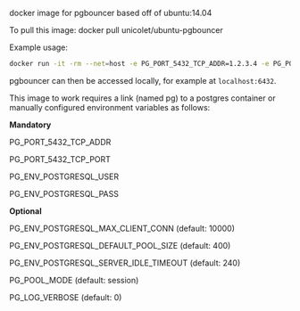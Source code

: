 docker image for pgbouncer based off of ubuntu:14.04

To pull this image: docker pull unicolet/ubuntu-pgbouncer

Example usage:

```sh
docker run -it -rm --net=host -e PG_PORT_5432_TCP_ADDR=1.2.3.4 -e PG_PORT_5432_TCP_PORT=5432 -e PG_ENV_POSTGRESQL_USER=user -e PG_ENV_POSTGRESQL_PASS=secret  unicolet/pgbouncer
```

pgbouncer can then be accessed locally, for example at `localhost:6432`.

This image to work requires a link (named pg) to a postgres container or manually configured environment variables as follows:

**Mandatory**

PG_PORT_5432_TCP_ADDR

PG_PORT_5432_TCP_PORT

PG_ENV_POSTGRESQL_USER

PG_ENV_POSTGRESQL_PASS

**Optional**

PG_ENV_POSTGRESQL_MAX_CLIENT_CONN (default: 10000)

PG_ENV_POSTGRESQL_DEFAULT_POOL_SIZE (default: 400)

PG_ENV_POSTGRESQL_SERVER_IDLE_TIMEOUT (default: 240)

PG_POOL_MODE (default: session)

PG_LOG_VERBOSE (default: 0)
